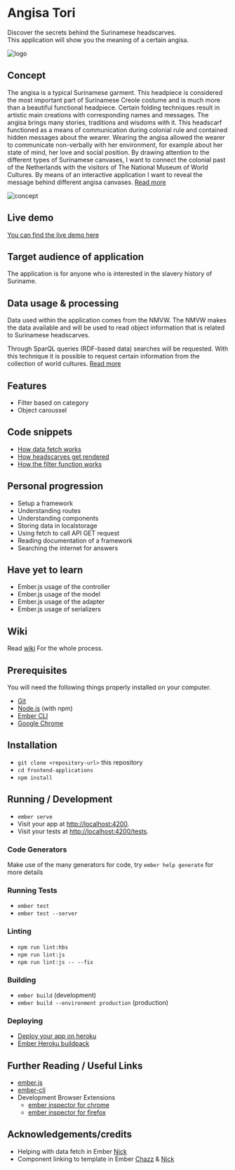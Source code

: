 # Angisa Tori
Discover the secrets behind the Surinamese headscarves.<br>
This application will show you the meaning of a certain angisa.

<img src="https://oege.ie.hva.nl/~westere6/techtrack/angisa.jpg" alt="logo">

## Concept
The angisa is a typical Surinamese garment. This headpiece is considered the most important part of Surinamese Creole costume and is much more than a beautiful functional headpiece. Certain folding techniques result in artistic main creations with corresponding names and messages. The angisa brings many stories, traditions and wisdoms with it. This headscarf functioned as a means of communication during colonial rule and contained hidden messages about the wearer. Wearing the angisa allowed the wearer to communicate non-verbally with her environment, for example about her state of mind, her love and social position. By drawing attention to the different types of Surinamese canvases, I want to connect the colonial past of the Netherlands with the visitors of The National Museum of World Cultures. By means of an interactive application I want to reveal the message behind different angisa canvases.
[Read more](https://github.com/EyobDejene/frontend-applications/wiki/1.1-Concept)

<img src="https://oege.ie.hva.nl/~westere6/techtrack/concept1.jpg" alt="concept">

## Live demo
[You can find the live demo here](https://tropenmuseum.herokuapp.com/headscarves)

## Target audience of application
The application is for anyone who is interested in the slavery history of Suriname.

## Data usage &  processing
Data used within the application comes from the NMVW. The NMVW makes the data available and will be used to read 
object information that is related to Surinamese headscarves.

Through SparQL queries (RDF-based data) searches will be requested. With this technique it is possible to request certain information from the collection of world cultures.
[Read more](https://github.com/EyobDejene/frontend-applications/wiki/2.1-Sparql-Query#data-usage)

## Features
* Filter based on category
* Object caroussel 


## Code snippets
* [How data fetch works](https://github.com/EyobDejene/frontend-applications/wiki/3.0-Code-snippets#how-data-fetch-works)
* [How headscarves get rendered](https://github.com/EyobDejene/frontend-applications/wiki/3.0-Code-snippets#how-headscarves-get-rendered)
* [How the filter function works](https://github.com/EyobDejene/frontend-applications/wiki/3.0-Code-snippets#how-the-filter-function-works)


## Personal progression

* Setup a framework
* Understanding routes
* Understanding components
* Storing data in localstorage
* Using fetch to call API GET request
* Reading documentation of a framework
* Searching the internet for answers


## Have yet to learn

* Ember.js usage of the controller
* Ember.js usage of the model 
* Ember.js usage of the adapter
* Ember.js usage of serializers


## Wiki
Read [wiki](https://github.com/EyobDejene/frontend-applications/wiki) For the whole process. 



## Prerequisites
You will need the following things properly installed on your computer.

* [Git](https://git-scm.com/)
* [Node.js](https://nodejs.org/) (with npm)
* [Ember CLI](https://ember-cli.com/)
* [Google Chrome](https://google.com/chrome/)

## Installation

* `git clone <repository-url>` this repository
* `cd frontend-applications`
* `npm install`

## Running / Development

* `ember serve`
* Visit your app at [http://localhost:4200](http://localhost:4200).
* Visit your tests at [http://localhost:4200/tests](http://localhost:4200/tests).

### Code Generators

Make use of the many generators for code, try `ember help generate` for more details

### Running Tests

* `ember test`
* `ember test --server`

### Linting

* `npm run lint:hbs`
* `npm run lint:js`
* `npm run lint:js -- --fix`

### Building

* `ember build` (development)
* `ember build --environment production` (production)

### Deploying
* [Deploy your app on heroku](https://devcenter.heroku.com/articles/git)
* [Ember Heroku buildpack](https://www.heroku.com/emberjs)

## Further Reading / Useful Links

* [ember.js](https://emberjs.com/)
* [ember-cli](https://ember-cli.com/)
* Development Browser Extensions
  * [ember inspector for chrome](https://chrome.google.com/webstore/detail/ember-inspector/bmdblncegkenkacieihfhpjfppoconhi)
  * [ember inspector for firefox](https://addons.mozilla.org/en-US/firefox/addon/ember-inspector/)

## Acknowledgements/credits
*  Helping with data fetch in Ember [Nick](https://github.com/CountNick)
*  Component linking to template in Ember [Chazz](https://github.com/Chazzers/) & [Nick](https://github.com/CountNick)